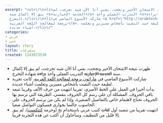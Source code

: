 ```yaml
---
excerpt: "<ul>\r\n<li>ظهرت نتيجة الامتحان الأخير ونجحت، يعني أنا الآن شبه تخرجت، لم
  يبق إلا إكمال سنة <s>الخدمة الإجبارية</s> التدريب العملي وآخذ <s>براءة</s> شهادة
  التخرج.</li>\r\n<li>شاركت الأسبوع الماضي في <a href=\"http://arabtechies.net/\">ماراثون
  برمجة لمعالجة اللغة العربية</a>، كانت تجربة لطيفة حيث التقيت بأشخاص مميزين وتعلمت
  أشياء جديدة.</li>\r"
categories:
- عربي
- عني
layout: story
title: متفرقات
created: 1243873538
---
```

<ul>
<li>ظهرت نتيجة الامتحان الأخير ونجحت، يعني أنا الآن شبه تخرجت، لم يبق إلا إكمال سنة <s>الخدمة الإجبارية</s> التدريب العملي وآخذ <s>براءة</s> شهادة التخرج.</li>
<li>شاركت الأسبوع الماضي في <a href="http://arabtechies.net/">ماراثون برمجة لمعالجة اللغة العربية</a>، كانت تجربة لطيفة حيث التقيت بأشخاص مميزين وتعلمت أشياء جديدة.</li>
<li>بدأت أخيرا في العمل على الخط الأميري، تقريبا انتهيت من </a href="http://code.google.com/p/amiri/source/browse/#svn/trunk/font/glyphs/svg">حرف الألف</a> وقريبا تتبعه باقي الحروف. المشكلة أن علي رسم كل الحروف بنفسي، الطريقة التي ترسم بها الحروف تحتاج لاهتمام خاص بالتفاصيل الصغيرة، وإذا لم يكن من يرسم الحروف على الحاسوب جالسا بجواري فسيكون التواصل صعبا.</li>
<li>انتهيت تقريبا من تنضيد أول <s>كتاب</s> كتيب عربي باستخدام تخ (وحزمة <a href="http://wiki.contextgarden.net">كنتكست</a>)، لم يبق إلا قليل من التنظيف، وسأحاول أن أكتب عن هذه التجربة قريبا.
</ul>
